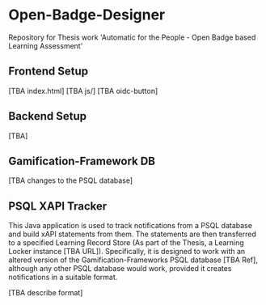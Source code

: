 # Open-Badge-Designer
Repository for Thesis work
'Automatic for the People - Open Badge based Learning Assessment'

## Frontend Setup
[TBA index.html]
[TBA js/]
[TBA oidc-button]

## Backend Setup
[TBA]

## Gamification-Framework DB
[TBA changes to the PSQL database]

## PSQL XAPI Tracker
This Java application is used to track notifications from a PSQL database and build xAPI statements from them.
The statements are then transferred to a specified Learning Record Store (As part of the Thesis, a Learning Locker instance [TBA URL]).
Specifically, it is designed to work with an altered version of the Gamification-Frameworks PSQL database [TBA Ref],
although any other PSQL database would work, provided it creates notifications in a suitable format.

[TBA describe format]

